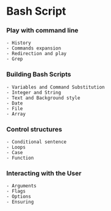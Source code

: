 # Bash Script

### Play with command line
    - History
    - Commands expansion
    - Redirection and play
    - Grep
### Building Bash Scripts
    - Variables and Command Substitution
    - Integer and String
    - Text and Background style
    - Date
    - File
    - Array
### Control structures
    - Conditional sentence
    - Loops
    - Case
    - Function
### Interacting with the User
    - Arguments
    - Flags
    - Options
    - Ensuring
